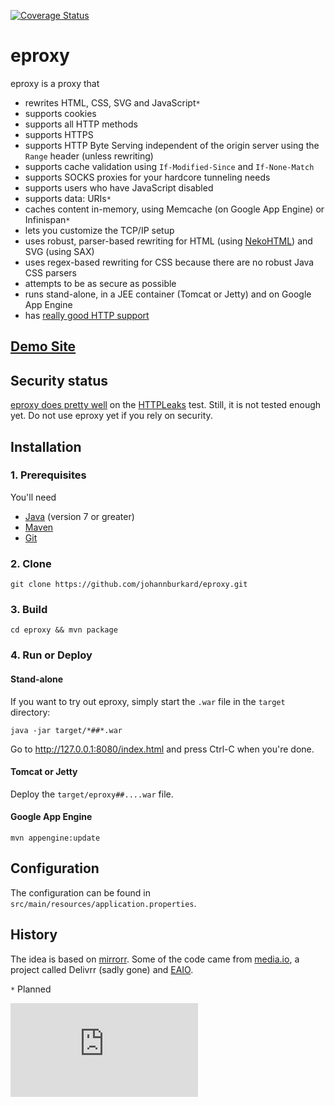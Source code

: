 [![Coverage Status](https://coveralls.io/repos/johannburkard/eproxy/badge.svg?branch=master&service=github)](https://coveralls.io/github/johannburkard/eproxy?branch=master)

# eproxy

eproxy is a proxy that

* rewrites HTML, CSS, SVG and JavaScript``*``
* supports cookies
* supports all HTTP methods 
* supports HTTPS
* supports HTTP Byte Serving independent of the origin server using the ``Range`` header (unless rewriting)
* supports cache validation using ``If-Modified-Since`` and ``If-None-Match``
* supports SOCKS proxies for your hardcore tunneling needs
* supports users who have JavaScript disabled
* supports data: URIs``*``
* caches content in-memory, using Memcache (on Google App Engine) or Infinispan``*``
* lets you customize the TCP/IP setup
* uses robust, parser-based rewriting for HTML (using [NekoHTML](http://nekohtml.sourceforge.net/)) and SVG (using SAX)
* uses regex-based rewriting for CSS because there are no robust Java CSS parsers
* attempts to be as secure as possible
* runs stand-alone, in a JEE container (Tomcat or Jetty) and on Google App Engine
* has [really good HTTP support](https://redbot.org/?uri=https%3A%2F%2Fweizentortillas.appspot.com%2Frnw-http%2Fwww.n-tv.de%2F&req_hdr=User-Agent%3AMozilla%2F5.0+%28X11%3B+Ubuntu%3B+Linux+x86_64%3B+rv%3A44.0%29+Gecko%2F20100101+Firefox%2F44.0&req_hdr=Referer%3Ahttps%3A%2F%2Fweizentortillas.appspot.com%2F)

## [Demo Site](https://weizentortillas.appspot.com)

## Security status

[eproxy does pretty well](https://weizentortillas.appspot.com/rnw-http/repo.eaio.com/leak.html) on the [HTTPLeaks](https://github.com/cure53/HTTPLeaks/) test.
Still, it is not tested enough yet. Do not use eproxy yet if you rely on security.

## Installation

### 1. Prerequisites

You'll need

* [Java](http://www.oracle.com/technetwork/java/javase/downloads/index-jsp-138363.html) (version 7 or greater)
* [Maven](https://maven.apache.org)
* [Git](http://www.git-scm.com/)

### 2. Clone

``git clone https://github.com/johannburkard/eproxy.git``

### 3. Build

``cd eproxy && mvn package``

### 4. Run or Deploy

#### Stand-alone

If you want to try out eproxy, simply start the ``.war`` file in the ``target`` directory:

``java -jar target/*##*.war``

Go to http://127.0.0.1:8080/index.html and press Ctrl-C when you're done.

#### Tomcat or Jetty

Deploy the ``target/eproxy##....war`` file.

#### Google App Engine

``mvn appengine:update``

## Configuration

The configuration can be found in ``src/main/resources/application.properties``.

## History

The idea is based on [mirrorr](https://github.com/bslatkin/mirrorrr). Some of the code came from [media.io](http://media.io), a project called Delivrr (sadly gone) and [EAIO](http://eaio.com/?utm_source=github&utm_medium=open-source&utm_campaign=eproxy).

``*`` Planned

[![Analytics](https://ga-beacon.appspot.com/UA-7427410-89/eproxy/README.md?pixel)](https://github.com/igrigorik/ga-beacon)